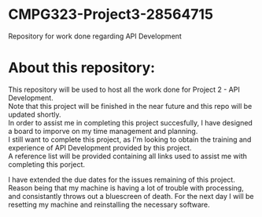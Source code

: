 # CMPG323-Project3-28564715
Repository for work done regarding API Development

# About this repository:
This repository will be used to host all the work done for Project 2 - API Development.
<br />Note that this project will be finished in the near future and this repo will be updated shortly. 
<br />In order to assist me in completing this project succesfully, I have designed a board to imporve on my time management and planning.
<br />I still want to complete this project, as I'm looking to obtain the training and experience of API Development provided by this project.
<br />A reference list will be provided containing all links used to assist me with completing this porject.

I have extended the due dates for the issues remaining of this project. Reason being that my machine is having a lot of trouble with processing, and consistantly throws out a bluescreen of death. For the next day I will be resetting my machine and reinstalling the necessary software.
